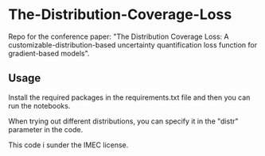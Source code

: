 # The-Distribution-Coverage-Loss
Repo for the conference paper: "The Distribution Coverage Loss: A customizable-distribution-based uncertainty quantification loss function for gradient-based models".

## Usage
Install the required packages in the requirements.txt file and then you can run the notebooks. 

When trying out different distributions, you can specify it in the "distr" parameter in the code. 


This code i sunder the IMEC license. 
